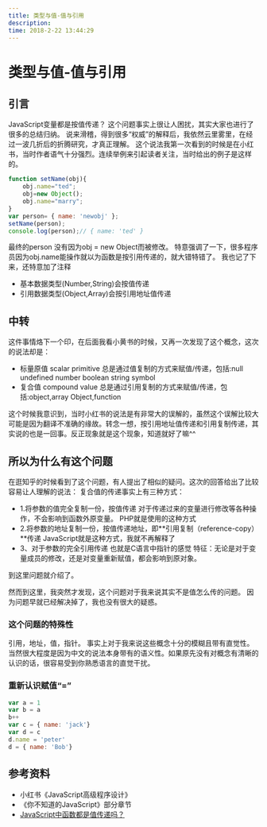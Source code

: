 ```yaml
---
title: 类型与值-值与引用
description: 
time: 2018-2-22 13:44:29
---
```

# 类型与值-值与引用

## 引言

JavaScript变量都是按值传递？
这个问题事实上很让人困扰，其实大家也进行了很多的总结归纳。
说来滑稽，得到很多“权威”的解释后，我依然云里雾里，在经过一波几折后的折腾研究，才真正理解。
这个说法我第一次看到的时候是在小红书，当时作者语气十分强烈。连续举例来引起读者关注，当时给出的例子是这样的。
<!-- more -->

``` javascript
function setName(obj){
    obj.name="ted";
    obj=new Object();
    obj.name="marry";
}
var person= { name: 'newobj' };
setName(person);
console.log(person);// { name: 'ted' }
```
最终的person 没有因为obj = new Object而被修改。
特意强调了一下，很多程序员因为obj.name能操作就以为函数是按引用传递的，就大错特错了。
我也记了下来，还特意加了注释

- 基本数据类型(Number,String)会按值传递
- 引用数据类型(Object,Array)会按引用地址值传递

## 中转
这件事情烙下一个印，在后面我看小黄书的时候，又再一次发现了这个概念，这次的说法却是：
- 标量原值 scalar primitive 总是通过值复制的方式来赋值/传递，包括:null undefined number boolean string symbol
- 复合值 compound value 总是通过引用复制的方式来赋值/传递，包括:object,array Object,function

这个时候我意识到，当时小红书的说法是有非常大的误解的，虽然这个误解比较大可能是因为翻译不准确的缘故。转念一想，按引用地址值传递和引用复制传递，其实说的也是一回事。反正现象就是这个现象，知道就好了嘛^^

## 所以为什么有这个问题

在逛知乎的时候看到了这个问题，有人提出了相似的疑问。这次的回答给出了比较容易让人理解的说法：
复合值的传递事实上有三种方式：
- 1.将参数的值完全复制一份，按值传递
对于传递过来的变量进行修改等各种操作，不会影响到函数外原变量。
PHP就是使用的这种方式
- 2.将参数的地址复制一份，按值传递地址，即**引用复制（reference-copy）**传递
JavaScript就是这种方式，我就不再解释了
- 3、对于参数的完全引用传递
也就是C语言中指针的感觉
特征：无论是对于变量成员的修改，还是对变量重新赋值，都会影响到原对象。

到这里问题就介绍了。

然而到这里，我突然才发现，这个问题对于我来说其实不是值怎么传的问题。
因为问题早就已经解决掉了，我也没有很大的疑惑。

### 这个问题的特殊性
引用，地址，值，指针。
事实上对于我来说这些概念十分的模糊且带有直觉性。
当然很大程度是因为中文的说法本身带有的语义性。如果原先没有对概念有清晰的认识的话，很容易受到你熟悉语言的直觉干扰。

### 重新认识赋值“=”
``` javascript
var a = 1
var b = a
b++
var c = { name: 'jack'}
var d = c
d.name = 'peter'
d = { name: 'Bob'}
```

## 参考资料
- 小红书《JavaScript高级程序设计》
- 《你不知道的JavaScript》部分章节
- [JavaScript中函数都是值传递吗？](https://www.zhihu.com/question/51018162)

